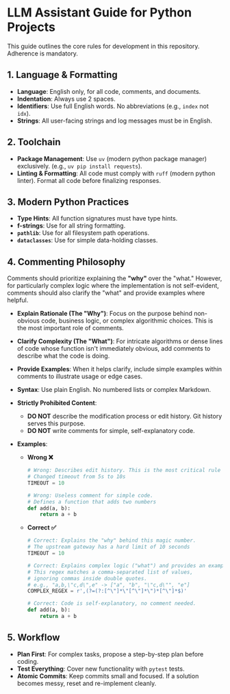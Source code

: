 # LLM Assistant Guide for Python Projects

This guide outlines the core rules for development in this repository. Adherence is mandatory.

## 1. Language & Formatting

- **Language**: English only, for all code, comments, and documents.
- **Indentation**: Always use 2 spaces.
- **Identifiers**: Use full English words. No abbreviations (e.g., `index` not `idx`).
- **Strings**: All user-facing strings and log messages must be in English.

## 2. Toolchain

- **Package Management**: Use `uv` (modern python package manager) exclusively. (e.g., `uv pip install requests`).
- **Linting & Formatting**: All code must comply with `ruff` (modern python linter). Format all code before finalizing responses.

## 3. Modern Python Practices

- **Type Hints**: All function signatures must have type hints.
- **f-strings**: Use for all string formatting.
- **`pathlib`**: Use for all filesystem path operations.
- **`dataclasses`**: Use for simple data-holding classes.

## 4. Commenting Philosophy

Comments should prioritize explaining the **"why"** over the "what." However, for particularly complex logic where the implementation is not self-evident, comments should also clarify the "what" and provide examples where helpful.

-   **Explain Rationale (The "Why")**: Focus on the purpose behind non-obvious code, business logic, or complex algorithmic choices. This is the most important role of comments.
-   **Clarify Complexity (The "What")**: For intricate algorithms or dense lines of code whose function isn't immediately obvious, add comments to describe what the code is doing.
-   **Provide Examples**: When it helps clarify, include simple examples within comments to illustrate usage or edge cases.
-   **Syntax**: Use plain English. No numbered lists or complex Markdown.
-   **Strictly Prohibited Content**:
    -   **DO NOT** describe the modification process or edit history. Git history serves this purpose.
    -   **DO NOT** write comments for simple, self-explanatory code.

-   **Examples**:
    -   **Wrong ❌**
        ```python
        # Wrong: Describes edit history. This is the most critical rule to follow.
        # Changed timeout from 5s to 10s
        TIMEOUT = 10

        # Wrong: Useless comment for simple code.
        # Defines a function that adds two numbers
        def add(a, b):
            return a + b
        ```
    -   **Correct ✅**
        ```python
        # Correct: Explains the "why" behind this magic number.
        # The upstream gateway has a hard limit of 10 seconds
        TIMEOUT = 10

        # Correct: Explains complex logic ("what") and provides an example.
        # This regex matches a comma-separated list of values,
        # ignoring commas inside double quotes.
        # e.g., "a,b,\"c,d\",e" -> ["a", "b", "\"c,d\"", "e"]
        COMPLEX_REGEX = r',(?=(?:[^\"]*\"[^\"]*\")*[^\"]*$)'

        # Correct: Code is self-explanatory, no comment needed.
        def add(a, b):
            return a + b
        ```

## 5. Workflow

- **Plan First**: For complex tasks, propose a step-by-step plan before coding.
- **Test Everything**: Cover new functionality with `pytest` tests.
- **Atomic Commits**: Keep commits small and focused. If a solution becomes messy, reset and re-implement cleanly.
